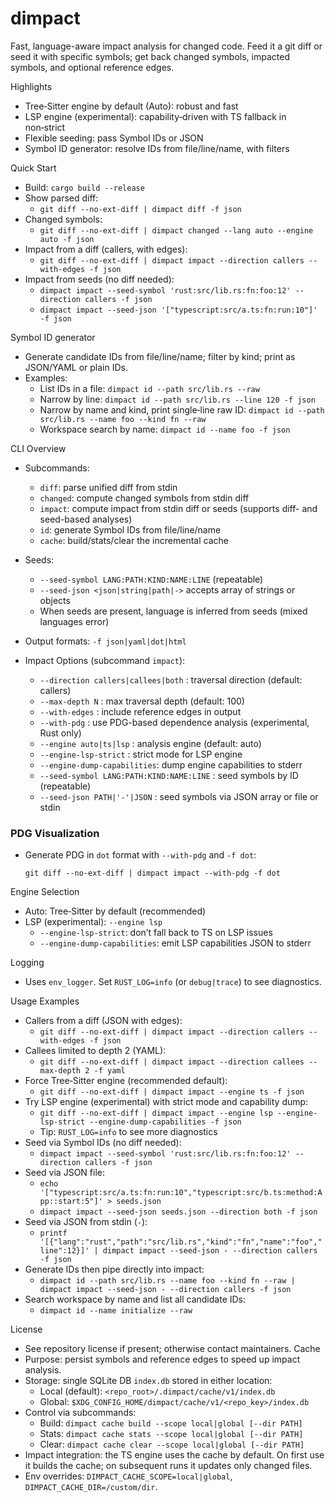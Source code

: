 # dimpact

Fast, language-aware impact analysis for changed code. Feed it a git diff or seed it with specific symbols; get back changed symbols, impacted symbols, and optional reference edges.

Highlights
- Tree‑Sitter engine by default (Auto): robust and fast
- LSP engine (experimental): capability‑driven with TS fallback in non‑strict
- Flexible seeding: pass Symbol IDs or JSON
- Symbol ID generator: resolve IDs from file/line/name, with filters

Quick Start
- Build: `cargo build --release`
- Show parsed diff:
  - `git diff --no-ext-diff | dimpact diff -f json`
- Changed symbols:
  - `git diff --no-ext-diff | dimpact changed --lang auto --engine auto -f json`
- Impact from a diff (callers, with edges):
  - `git diff --no-ext-diff | dimpact impact --direction callers --with-edges -f json`
- Impact from seeds (no diff needed):
  - `dimpact impact --seed-symbol 'rust:src/lib.rs:fn:foo:12' --direction callers -f json`
  - `dimpact impact --seed-json '["typescript:src/a.ts:fn:run:10"]' -f json`

Symbol ID generator
- Generate candidate IDs from file/line/name; filter by kind; print as JSON/YAML or plain IDs.
- Examples:
  - List IDs in a file: `dimpact id --path src/lib.rs --raw`
  - Narrow by line: `dimpact id --path src/lib.rs --line 120 -f json`
  - Narrow by name and kind, print single‑line raw ID: `dimpact id --path src/lib.rs --name foo --kind fn --raw`
  - Workspace search by name: `dimpact id --name foo -f json`

CLI Overview
- Subcommands:
  - `diff`: parse unified diff from stdin
  - `changed`: compute changed symbols from stdin diff
  - `impact`: compute impact from stdin diff or seeds (supports diff- and seed-based analyses)
  - `id`: generate Symbol IDs from file/line/name
  - `cache`: build/stats/clear the incremental cache
- Seeds:
  - `--seed-symbol LANG:PATH:KIND:NAME:LINE` (repeatable)
  - `--seed-json <json|string|path|->` accepts array of strings or objects
  - When seeds are present, language is inferred from seeds (mixed languages error)
- Output formats: `-f json|yaml|dot|html`
  
- Impact Options (subcommand `impact`):
  - `--direction callers|callees|both` : traversal direction (default: callers)
  - `--max-depth N`             : max traversal depth (default: 100)
  - `--with-edges`              : include reference edges in output
  - `--with-pdg`                : use PDG-based dependence analysis (experimental, Rust only)
  - `--engine auto|ts|lsp`      : analysis engine (default: auto)
  - `--engine-lsp-strict`       : strict mode for LSP engine
  - `--engine-dump-capabilities`: dump engine capabilities to stderr
  - `--seed-symbol LANG:PATH:KIND:NAME:LINE` : seed symbols by ID (repeatable)
  - `--seed-json PATH|'-'|JSON` : seed symbols via JSON array or file or stdin
  
### PDG Visualization
- Generate PDG in `dot` format with `--with-pdg` and `-f dot`:
  ```
  git diff --no-ext-diff | dimpact impact --with-pdg -f dot
  ```

Engine Selection
- Auto: Tree‑Sitter by default (recommended)
- LSP (experimental): `--engine lsp`
  - `--engine-lsp-strict`: don’t fall back to TS on LSP issues
  - `--engine-dump-capabilities`: emit LSP capabilities JSON to stderr

Logging
- Uses `env_logger`. Set `RUST_LOG=info` (or `debug|trace`) to see diagnostics.

Usage Examples
- Callers from a diff (JSON with edges):
  - `git diff --no-ext-diff | dimpact impact --direction callers --with-edges -f json`
- Callees limited to depth 2 (YAML):
  - `git diff --no-ext-diff | dimpact impact --direction callees --max-depth 2 -f yaml`
- Force Tree‑Sitter engine (recommended default):
  - `git diff --no-ext-diff | dimpact impact --engine ts -f json`
- Try LSP engine (experimental) with strict mode and capability dump:
  - `git diff --no-ext-diff | dimpact impact --engine lsp --engine-lsp-strict --engine-dump-capabilities -f json`
  - Tip: `RUST_LOG=info` to see more diagnostics
- Seed via Symbol IDs (no diff needed):
  - `dimpact impact --seed-symbol 'rust:src/lib.rs:fn:foo:12' --direction callers -f json`
- Seed via JSON file:
  - `echo '["typescript:src/a.ts:fn:run:10","typescript:src/b.ts:method:App::start:5"]' > seeds.json`
  - `dimpact impact --seed-json seeds.json --direction both -f json`
- Seed via JSON from stdin (`-`):
  - `printf '[{"lang":"rust","path":"src/lib.rs","kind":"fn","name":"foo","line":12}]' | dimpact impact --seed-json - --direction callers -f json`
- Generate IDs then pipe directly into impact:
  - `dimpact id --path src/lib.rs --name foo --kind fn --raw | dimpact impact --seed-json - --direction callers -f json`
- Search workspace by name and list all candidate IDs:
  - `dimpact id --name initialize --raw`

License
- See repository license if present; otherwise contact maintainers.
Cache
- Purpose: persist symbols and reference edges to speed up impact analysis.
- Storage: single SQLite DB `index.db` stored in either location:
  - Local (default): `<repo_root>/.dimpact/cache/v1/index.db`
  - Global: `$XDG_CONFIG_HOME/dimpact/cache/v1/<repo_key>/index.db`
- Control via subcommands:
  - Build: `dimpact cache build --scope local|global [--dir PATH]`
  - Stats: `dimpact cache stats --scope local|global [--dir PATH]`
  - Clear: `dimpact cache clear --scope local|global [--dir PATH]`
- Impact integration: the TS engine uses the cache by default. On first use it builds the cache; on subsequent runs it updates only changed files.
- Env overrides: `DIMPACT_CACHE_SCOPE=local|global`, `DIMPACT_CACHE_DIR=/custom/dir`.
